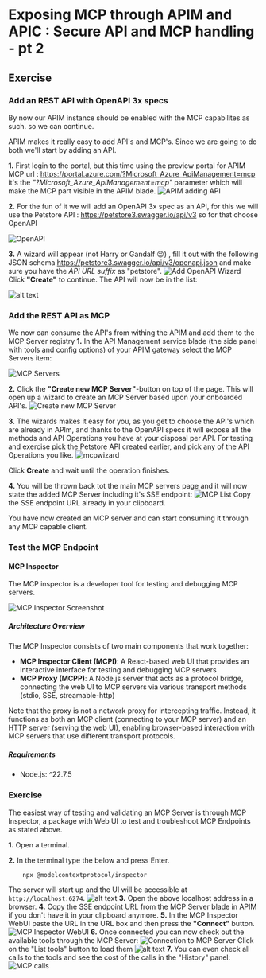 # Exposing MCP through APIM and APIC : Secure API and MCP handling - pt 2

## Exercise
### Add an REST API with OpenAPI 3x specs
By now our APIM instance should be enabled with the MCP capabilites as such. so we can continue.

APIM makes it really easy to add API's and MCP's. Since we are going to do both we'll start by adding an API.

**1.** First login to the portal, but this time using the preview portal for APIM MCP url :  https://portal.azure.com/?Microsoft_Azure_ApiManagement=mcp
it's the *"?Microsoft_Azure_ApiManagement=mcp"* parameter which will make the MCP part visible in the APIM blade.
![APIM adding API](.\assets\apim-apiadd.png)

**2.** For the fun of it we will add an OpenAPI 3x spec as an API, for this we will use the Petstore API : https://petstore3.swagger.io/api/v3
so for that choose OpenAPI

![OpenAPI](.\assets\openapi.png)

**3.** A wizard will appear (not Harry or Gandalf 😉) , fill it out with the following JSON schema https://petstore3.swagger.io/api/v3/openapi.json and make sure you have the *API URL suffix* as "petstore". 
![Add OpenAPI Wizard](.\assets\wizardopenapi.png)
Click **"Create"** to continue.
The API will now be in the list:

![alt text](.\assets\apilist.png)

### Add the REST API as MCP
We now can consume the API's from withing the APIM and add them to the MCP Server registry
**1.** In the API Management service blade (the side panel with tools and config options) of your APIM gateway select the MCP Servers item:

![MCP Servers](.\assets\mcpservers.png)

**2.** Click the **"Create new MCP Server"**-button on top of the page. This will open up a wizard to create an MCP Server based upon your onboarded API's.
![Create new MCP Server](.\assets\mcpcreate.png)

**3.** The wizards makes it easy for you, as you get to choose the API's which are already in APIm, and thanks to the OpenAPI specs it will expose all the methods and API Operations you have at your disposal per API.
For testing and exercise pick the Petstore API created earlier, and pick any of the API Operations you like.
![mcpwizard](.\assets\mcpwizard.png)

Click **Create** and wait until the operation finishes.

**4.** You will be thrown back tot the main MCP servers page and it will now state the added MCP Server including it's SSE endpoint:
![MCP List](.\assets\mcplist.png)
Copy the SSE endpoint URL already in your clipboard.

You have now created an MCP server and can start consuming it through any MCP capable client.

### Test the MCP Endpoint
#### MCP Inspector

The MCP inspector is a developer tool for testing and debugging MCP servers.

![MCP Inspector Screenshot](https://raw.githubusercontent.com/modelcontextprotocol/inspector/main/mcp-inspector.png)

##### Architecture Overview

The MCP Inspector consists of two main components that work together:

- **MCP Inspector Client (MCPI)**: A React-based web UI that provides an interactive interface for testing and debugging MCP servers
- **MCP Proxy (MCPP)**: A Node.js server that acts as a protocol bridge, connecting the web UI to MCP servers via various transport methods (stdio, SSE, streamable-http)

Note that the proxy is not a network proxy for intercepting traffic. Instead, it functions as both an MCP client (connecting to your MCP server) and an HTTP server (serving the web UI), enabling browser-based interaction with MCP servers that use different transport protocols.

##### Requirements

- Node.js: ^22.7.5

### Exercise

The easiest way of testing and validating an MCP Server is through MCP Inspector, a package with Web UI to test and troubleshoot MCP Endpoints as stated above.

**1.** Open a terminal.

**2.** In the terminal type the below and press Enter.
```powershell-interactive
    npx @modelcontextprotocol/inspector
```
The server will start up and the UI will be accessible at `http://localhost:6274`.
![alt text](.\assets\terminal.png)
**3.** Open the above localhost address in a browser.
**4.** Copy the SSE endpoint URL from the MCP Server blade in APIM if you don't have it in your clipboard anymore.
**5.** In the MCP Inspector WebUI paste the URL in the URL box and then press the **"Connect"** button.
![MCP Inspector WebUI](.\assets\inspector.png)
**6.** Once connected you can now check out the available tools through the MCP Server:
![Connection to MCP Server](.\assets\mcpconnected.png)
Click on the "List tools" button to load them
![alt text](.\assets\mcptools.png) 
**7.** You can even check all calls to the tools and see the cost of the calls in the "History" panel:
![MCP calls](.\assets\mcpcallhistory.png)